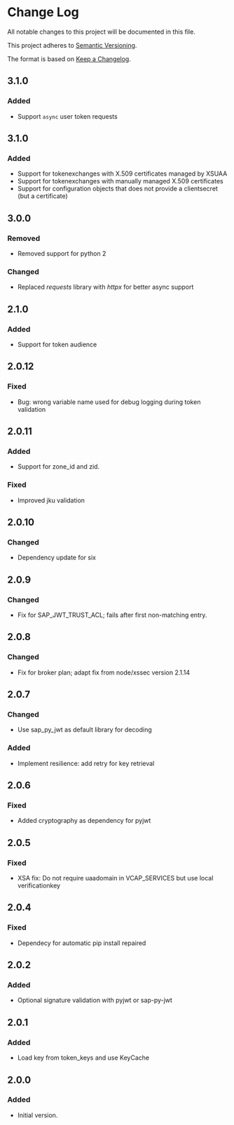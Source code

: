 # Change Log
All notable changes to this project will be documented in this file.

This project adheres to [Semantic Versioning](http://semver.org/).

The format is based on [Keep a Changelog](http://keepachangelog.com/).

## 3.1.0
### Added

- Support `async` user token requests

## 3.1.0
### Added
	
- Support for tokenexchanges with X.509 certificates managed by XSUAA
- Support for tokenexchanges with manually managed X.509 certificates
- Support for configuration objects that does not provide a clientsecret (but a certificate)

## 3.0.0
### Removed
- Removed support for python 2

### Changed
- Replaced *requests* library with *httpx* for better async support

## 2.1.0

### Added
- Support for token audience

## 2.0.12

### Fixed
- Bug: wrong variable name used for debug logging during token validation

## 2.0.11

### Added
- Support for zone_id and zid.

### Fixed
- Improved jku validation

## 2.0.10

### Changed
- Dependency update for six

## 2.0.9

### Changed
- Fix for SAP_JWT_TRUST_ACL; fails after first non-matching entry.

## 2.0.8

### Changed
- Fix for broker plan; adapt fix from node/xssec version 2.1.14

## 2.0.7

### Changed
- Use sap_py_jwt as default library for decoding

### Added
- Implement resilience: add retry for key retrieval

## 2.0.6

### Fixed
- Added cryptography as dependency for pyjwt

## 2.0.5

### Fixed
- XSA fix: Do not require uaadomain in VCAP_SERVICES but use local verificationkey

## 2.0.4

### Fixed
- Dependecy for automatic pip install repaired

## 2.0.2

### Added
- Optional signature validation with pyjwt or sap-py-jwt

## 2.0.1

### Added
- Load key from token_keys and use KeyCache

## 2.0.0

### Added
- Initial version.
